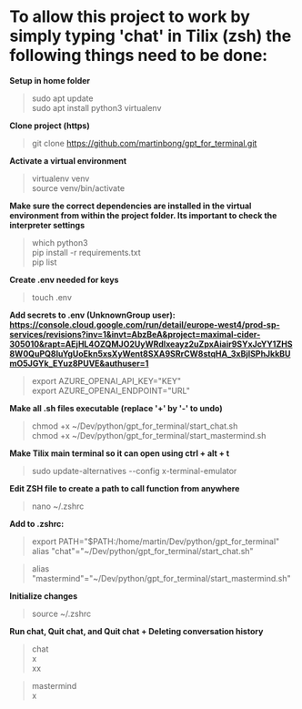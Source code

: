 # To allow this project to work by simply typing 'chat' in Tilix (zsh) the following things need to be done:

**Setup in home folder**
> sudo apt update  
> sudo apt install python3 virtualenv

**Clone project (https)**
> git clone https://github.com/martinbong/gpt_for_terminal.git

**Activate a virtual environment**
> virtualenv venv  
> source venv/bin/activate  

**Make sure the correct dependencies are installed in the virtual environment from within the project folder. Its important to check the interpreter settings**
> which python3  
> pip install -r requirements.txt  
> pip list  

**Create .env needed for keys**
> touch .env  

**Add secrets to .env (UnknownGroup user): https://console.cloud.google.com/run/detail/europe-west4/prod-sp-services/revisions?inv=1&invt=AbzBeA&project=maximal-cider-305010&rapt=AEjHL4OZQMJO2UyWRdlxeayz2uZpxAiair9SYxJcYY1ZHS8W0QuPQ8luYgUoEkn5xsXyWent8SXA9SRrCW8stqHA_3xBjISPhJkkBUmO5JGYk_EYuz8PUVE&authuser=1**
> export AZURE_OPENAI_API_KEY="KEY"  
> export AZURE_OPENAI_ENDPOINT="URL"  

**Make all .sh files executable (replace '+' by '-' to undo)**
> chmod +x ~/Dev/python/gpt_for_terminal/start_chat.sh  
> chmod +x ~/Dev/python/gpt_for_terminal/start_mastermind.sh  

**Make Tilix main terminal so it can open using ctrl + alt + t**
> sudo update-alternatives --config x-terminal-emulator  

**Edit ZSH file to create a path to call function from anywhere**
> nano ~/.zshrc  

**Add to .zshrc:**
> export PATH="$PATH:/home/martin/Dev/python/gpt_for_terminal"  
> alias "chat"="~/Dev/python/gpt_for_terminal/start_chat.sh" 

> alias "mastermind"="~/Dev/python/gpt_for_terminal/start_mastermind.sh"  

**Initialize changes**
> source ~/.zshrc  

**Run chat, Quit chat, and Quit chat + Deleting conversation history**
> chat  
> x  
> xx  

> mastermind  
> x  